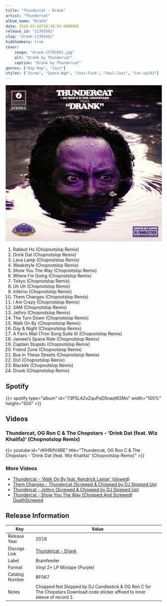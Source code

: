 ```yaml
---
title: "Thundercat - Drank"
artist: "Thundercat"
album_name: "Drank"
date: 2018-03-16T16:38:54.000000Z
release_id: "11703561"
slug: "drank-11703561"
hideSummary: true
cover:
    image: "drank-11703561.jpg"
    alt: "Drank by Thundercat"
    caption: "Drank by Thundercat"
genres: ["Hip Hop", "Jazz"]
styles: ["Screw", "Space-Age", "Jazz-Funk", "Soul-Jazz", "Cut-up/DJ"]
---
```


![Drank by Thundercat](drank-11703561.jpg)

<!-- section break -->

1. Rabbot Ho (Chopnotslop Remix)
2. Drink Dat (Chopnotslop Remix)
3. Lava Lamp (Chopnotslop Remix)
4. Weakstyle (Chopnotslop Remix)
5. Show You The Way (Chopnotslop Remix)
6. Where I'm Going (Chopnotslop Remix)
7. Tokyo (Chopnotslop Remix)
8. Uh Uh (Chopnotslop Remix)
9. Inferno (Chopnotslop Remix)
10. Them Changes (Chopnotslop Remix)
11. I Am Crazy (Chopnotslop Remix)
12. 3AM (Chopnotslop Remix)
13. Jethro (Chopnotslop Remix)
14. The Turn Down (Chopnotslop Remix)
15. Walk On By (Chopnotslop Remix)
16. Day & Night (Chopnotslop Remix)
17. A Fan’s Mail (Tron Song Suite II) (Chopnotslop Remix)
18. Jameel’s Space Ride (Chopnotslop Remix)
19. Captain Stupido (Chopnotslop Remix)
20. Friend Zone (Chopnotslop Remix)
21. Bus In These Streets (Chopnotslop Remix)
22. DUI (Chopnotslop Remix)
23. Blackkk (Chopnotslop Remix)
24. Drunk (Chopnotslop Remix)

<!-- section break -->


## Spotify
{{< spotify type="album" id="73P5LAZvZquPqD5naqW2Mo" width="100%" height="500" >}}



## Videos
### Thundercat, OG Ron C & The Chopstars - 'Drink Dat (feat. Wiz Khalifa)' (Chopnotslop Remix)
{{< youtube id="rKlHRIfV4BE" title="Thundercat, OG Ron C & The Chopstars - 'Drink Dat (feat. Wiz Khalifa)' (Chopnotslop Remix)" >}}<br>

### More Videos

- [Thundercat - 'Walk On By feat. Kendrick Lamar’ (slowed)](https://www.youtube.com/watch?v=y2c-5DnkE2E)
- [Them Changes - Thundercat (Screwed & Chopped by DJ Slopped Up)](https://www.youtube.com/watch?v=1cGJGoNny6M)
- [Thundercat - Jethro (Screwed & Chopped by DJ Slopped Up)](https://www.youtube.com/watch?v=KXznSsiNMoM)
- [Thundercat - Show You The Way (Chopped And Screwed) DeathScrewed](https://www.youtube.com/watch?v=WxE2kUx588E)


## Release Information
|  Key           | Value                                                |
| ---------------| ---------------------------------------------------- |
| Release Year   | 2018                                   |
| Discogs Link   | [Thundercat - Drank](https://www.discogs.com/release/11703561-Thundercat-OG-Ron-C-The-Chopstars-Drank) |
| Label          | Brainfeeder |
| Format         | Vinyl 2× LP Mixtape (Purple) |
| Catalog Number | BF067 |
| Notes | Chopped Not Slopped by DJ Candlestick & OG Ron C for The Chopstars  Download code sticker affixed to inner sleeve of record 1. |